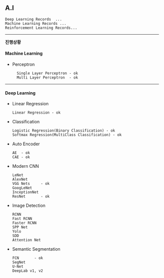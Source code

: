 ## A.I

    Deep Learning Records  ...
    Machine Learning Records ...
    Reinforcement Learning Records...

---

**진행상황**
    
#### Machine Learning

- Perceptron

        Single Layer Perceptron - ok
        Multi Layer Perceptron  - ok

---

#### Deep Learning 

- Linear Regression 

      Linear Regression - ok

- Classification

      Logistic Regression(Binary Classification) - ok
      Softmax Regression(MultiClass Classification) - ok

- Auto Encoder

      AE  - ok
      CAE - ok

- Modern CNN

      LeNet
      AlexNet 
      VGG Nets     - ok
      GoogLeNet 
      InceptionNet
      ResNet       - ok

- Image Detection

      RCNN
      Fast RCNN
      Faster RCNN
      SPP Net
      Yolo
      SDD
      Attention Net

- Semantic Segmentation

      FCN       - ok
      SegNet
      U-Net
      DeepLab v1, v2
      


